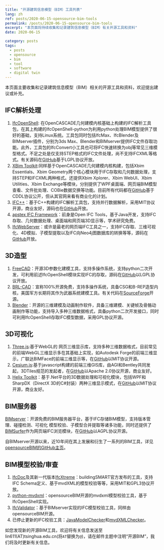 ```yaml
---
title: "开源建筑信息模型（BIM）工具列表"
lang: zh
ref: posts/2020-06-15-opensource-bim-tools
permalink: /posts/2020-06-15-opensource-bim-tools
excerpt: "本页面将持续收集和记录建筑信息模型（BIM）有关开源工具和资料"
date: 2020-06-15

category: posts
tags:
  - posts
  - opensource
  - bim
  - tool
  - software
  - digital twin
---
```



本页面主要收集和记录建筑信息模型（BIM）相关的开源工具和资料，欢迎提出建议或补充。

## IFC解析处理
1. [IfcOpenShell](http://ifcopenshell.org/): 在OpenCASCADE几何建模内核基础上构建的IFC解析工具包，在其上构建的IfcOpenShell-python为利用python处理BIM模型提供了很好的基础，支持Linux系统。工具包同时包括IfcMax、IfcBlender及BIMserver插件，分别为3ds Max、Blender和BIMserver提供IFC文件存取功能。此外，工具包的IfcConvert小工具也可将IFC快速转换为obj等常见三维模型格式。不足之处是仅支持STEP格式的IFC文件处理，尚不支持IFCXML等格式。有关源码在[GitHub](https://github.com/IfcOpenShell/)基于LGPL协议开放。
2. [XBim Toolkit](https://docs.xbim.net/):同样基于OpenCASCADE几何建模内核构建，包括Xbim Essentials、Xbim Geometry两个核心模块用于IFC存取和几何数据处理，支持STEP和IFCXML两种格式。还提供Xbim Xplorer、Xbim WebUI、Xbim Utilities、Xbim Exchange等模块，分别提供了WPF桌面端、网页端BIM模型查看、文件批处理、COBie数据交换等功能。目前所有代码都在[GitHub](https://github.com/xBimTeam)基于CDDL协议公开，但从其官网来看有商业化的计划。
3. [IFC++](https://ifcquery.com/)：基于C++构建的IFC解析工具包，支持并行数据解析，采用MIT协议开源，商业友好，源码也在[GitHub](https://github.com/ifcquery/ifcplusplus)开放。
4. [apstex IFC Framework](http://www.apstex.com/)：前身是Open IFC Tools，基于Java开发，支持IFC存取、几何数据处理、桌面端和网页端3D显示等，学术研究免费。
5. [IfcWebServer](https://ifcwebserver.org/)：或许是最老的网页端IFC工具之一，支持IFC存取、三维可视化、4D模拟、子模型提取以及IFC向Neo4j图数据库的转换等等，源码在[GitHub](https://github.com/ifcwebserver/ifcwebserver)开放。

## 3D造型
1. [FreeCAD](https://freecadweb.org/)：开源3D参数化建模工具，支持多操作系统，支持python二次开发，可利用前述IfcOpenShell模块实现IFC的存取，源码在[GitHub](https://github.com/FreeCAD/FreeCAD)以LGPL协议开放。
2. [BRL-CAD](http://brlcad.org/)：宣称100%开源免费，支持多操作系统，具备CSG和B-REP造型内核，美国军方长期将其作为武器系统建模工具。有关代码在[SourceForge](https://sourceforge.net/projects/brlcad/)开源。
3. [Blender](https://www.blender.org/)：开源的三维建模及动画制作软件，具备三维建模、关键帧及骨骼动画制作等功能，支持导入多种三维数据格式，具备python二次开发接口，同时可利用IfcOpenShell存取IFC模型数据，采用GPL协议开源。

## 3D可视化
1. [Three.js](https://threejs.org/):基于WebGL的 网页三维显示库，支持多种三维数据格式，目前常见的前端WebGL三维显示多在其基础上实现，如Autodesk Forge的前端三维显示，广联达BIMFace的前端三维显示等，在[GitHub](https://github.com/mrdoob/three.js/)以MIT协议开源。
2. [Cesium.js](https://cesium.com/cesiumjs/):基于javascript构建的前端三维GIS库，由AGI和Bentley共同发起，3DTiles规范的发起者，在[GitHub](https://github.com/CesiumGS/cesium)以Apache 2.0协议开源，商业友好。
3. [Helix Toolkit](http://helix-toolkit.org/)：基于.Net平台的3D数据处理和可视化模块，包括WPF和SharpDX（DirectX 3D的C#封装）两种三维显示模式，在[GitHub](https://github.com/helix-toolkit/helix-toolkit)以MIT协议开源，商业友好。

## BIM服务器
[BIMserver](http://bimserver.org/)：开源免费的BIM服务器平台，基于IFC存储BIM模型，支持版本管理、碰撞检测、可视化
模型校验、子模型合并提取等诸多功能，同时还提供了[BIMSurfer](https://github.com/opensourceBIM/BIMsurfer)作为网页端IFC浏览模块，在[GitHub](https://github.com/opensourceBIM/BIMserver)以AGPL协议开源。

自BIMserver开源以来，近10年间在其上发展和衍生了一系列的BIM工具，详见[opensourceBIM的GitHub主页](https://github.com/opensourceBIM)。

## BIM模型校验/审查
1. [IfcDoc](https://github.com/buildingSMART/IfcDoc)及其新一代版本[IfcXtreme](https://github.com/IfcXtreme/IfcXtreme)：buildingSMART官方发布的工具，支持IFC Schema定义、基于mvdXML的模型校验等等，采用MIT和GPL3协议开放。
2. [python-mvdxml](https://github.com/opensourceBIM/python-mvdxml)：opensourceBIM开源的mvdxml模型校验工具，基于IfcOpenShell实现。
3. [IfcValidator](https://github.com/opensourceBIM/IfcValidator)：基于BIMserver实现的IFC模型校验工具，同样由opensourceBIM开源。
4. 已停止更新的IFC校验工具：[JavaModelChecker](https://github.com/opensourceBIM/JavaModelChecker)和[mvdXMLChecker](https://github.com/opensourceBIM/mvdXMLChecker)。


如您发现新的开源BIM工具，欢迎将有关信息发送至lin611(AT)tsinghua.edu.cn(将`AT`替换为`@`)，请在邮件主题中注明“开源BIM”，我们将及时更新有关信息。